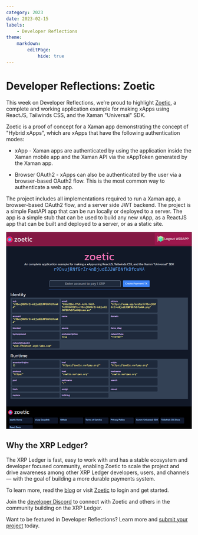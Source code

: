 ```yaml
---
category: 2023
date: 2023-02-15
labels:
    - Developer Reflections
theme:
    markdown:
        editPage:
            hide: true
---
```

# Developer Reflections: Zoetic

This week on Developer Reflections, we’re proud to highlight [Zoetic](https://zoetic.xurlpay.org/), a complete and working application example for making xApps using ReactJS, Tailwinds CSS, and the Xaman "Universal" SDK. 

<!-- BREAK -->

Zoetic is a proof of concept for a Xaman app demonstrating the concept of "Hybrid xApps", which are xApps that have the following authentication modes:

* xApp - Xaman apps are authenticated by using the application inside the Xaman mobile app and the Xaman API via the xAppToken generated by the Xaman app.

* Browser OAuth2 - xApps can also be authenticated by the user via a browser-based OAuth2 flow. This is the most common way to authenticate a web app.

The project includes all implementations required to run a Xaman app, a browser-based OAuth2 flow, and a server side JWT backend. The project is a simple FastAPI app that can be run locally or deployed to a server. The app is a simple stub that can be used to build any new xApp, as a ReactJS app that can be built and deployed to a server, or as a static site.

![Screenshot: Zoetic app](/blog/img/dev-reflections-zoetic.png)

## Why the XRP Ledger?

The XRP Ledger is fast, easy to work with and has a stable ecosystem and developer focused community, enabling Zoetic to scale the project and drive awareness among other XRP Ledger developers, users, and channels — with the goal of building a more durable payments system.

To learn more, read the [blog](https://dev.to/claytantor/zoetic-xumm-a-template-xapp-for-xrp-and-xumm-1g71) or visit [Zoetic](https://zoetic.xurlpay.org/) to login and get started. 

Join the [developer Discord](https://discord.gg/sfX3ERAMjH) to connect with Zoetic and others in the community building on the XRP Ledger. 

Want to be featured in Developer Reflections? Learn more and [submit your project](https://xrpl.org/contribute.html#xrpl-blog) today.
